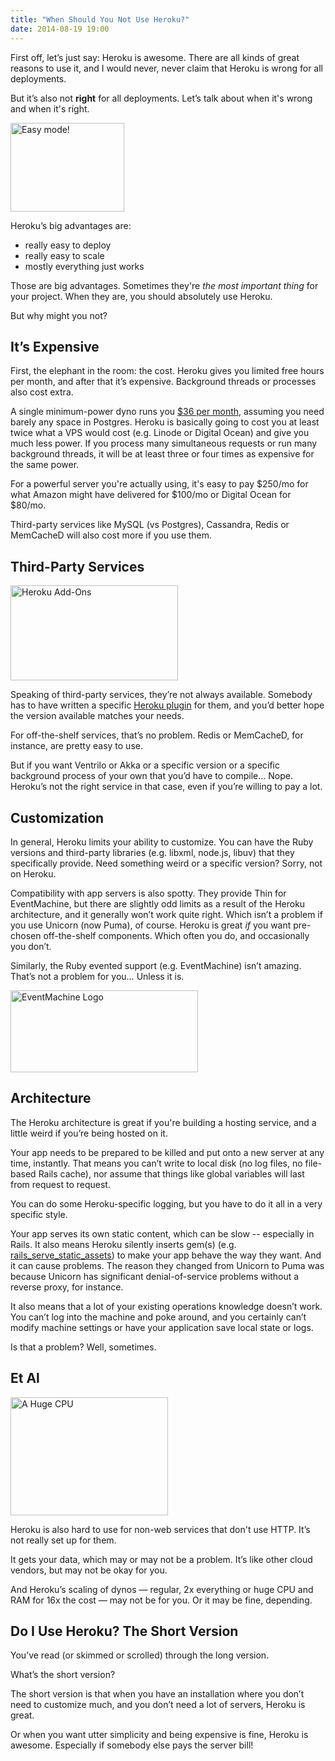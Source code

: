```yaml
---
title: "When Should You Not Use Heroku?"
date: 2014-08-19 19:00
---
```

First off, let’s just say: Heroku is awesome. There are all kinds
of great reasons to use it, and I would never, never claim that
Heroku is wrong for all deployments.

But it’s also not <b>right</b> for all deployments. Let’s talk about
when it's wrong and when it's right.

<img class="pull-right" src="/images/no_heroku/easy_button.jpg" width="182" height="142" alt="Easy mode!" />

Heroku’s big advantages are:

* really easy to deploy
* really easy to scale
* mostly everything just works

Those are big advantages. Sometimes they're <i>the most important
thing</i> for your project.
When they are, you should absolutely use Heroku.

But why might you not?

## It’s Expensive

First, the elephant in the room: the cost. Heroku gives you limited
free hours per month, and after that it’s expensive. Background
threads or processes also cost extra.

A single minimum-power dyno runs you
<a href="https://www.heroku.com/pricing">$36 per month</a>, assuming you
need barely any space in Postgres. Heroku is basically going to
cost you at least twice what a VPS would cost (e.g. Linode or Digital Ocean)
and give you much less power. If you process many
simultaneous requests or run many background threads, it will be
at least three or four times as expensive for the same power.

For a powerful server you're actually using, it's easy to pay $250/mo for what Amazon might have
delivered for $100/mo or Digital Ocean for $80/mo.

<!-- more -->

Third-party services like MySQL (vs Postgres), Cassandra, Redis or
MemCacheD will also cost more if you use them.

## Third-Party Services

<img class="pull-right" src="/images/no_heroku/heroku_addons.png" width="268" height="152" alt="Heroku Add-Ons" />

Speaking of third-party services, they’re not always available.
Somebody has to have written a specific
<a href="https://addons.heroku.com/">Heroku plugin</a> for them,
and you’d better hope the version available matches your needs.

For off-the-shelf services, that’s no problem. Redis or MemCacheD,
for instance, are pretty easy to use.

But if you want Ventrilo or Akka or a specific version or a
specific background process of your own that you’d have to compile…
Nope. Heroku’s not the right service in that case, even if you’re
willing to pay a lot.

## Customization

In general, Heroku limits your ability to customize. You can have
the Ruby versions and third-party libraries (e.g. libxml, node.js,
libuv) that they specifically provide. Need something weird or
a specific version? Sorry, not on Heroku.

Compatibility with app servers is also spotty. They provide Thin
for EventMachine, but there are slightly odd limits as a result
of the Heroku architecture, and it generally won’t work quite
right. Which isn’t a problem if you use Unicorn (now Puma), of course.
Heroku is great *if* you want pre-chosen off-the-shelf components.
Which often you do, and occasionally you don’t.

Similarly, the Ruby evented support (e.g. EventMachine) isn’t
amazing. That’s not a problem for you… Unless it is.

<img src="/images/no_heroku/event_machine.jpg" width="300" height="131" alt="EventMachine Logo" />

## Architecture

The Heroku architecture is great if you're building a hosting service, and a
little weird if you’re being hosted on it.

Your app needs to be prepared to be killed and put onto a new server at any
time, instantly. That means you can’t write to local disk (no log files, no
file-based Rails cache), nor assume that things like global variables will
last from request to request.

You can do some Heroku-specific logging, but you have to do it
all in a very specific style.

Your app serves its own static content, which can be slow -- especially in
Rails. It also means Heroku silently inserts gem(s) (e.g. <a href="https://github.com/heroku/rails_serve_static_assets">rails_serve_static_assets</a>) to make your app
behave the way they want. And it can cause problems. The reason they changed
from Unicorn to Puma was because Unicorn has significant denial-of-service
problems without a reverse proxy, for instance.

It also means that a lot of your existing operations knowledge
doesn’t work. You can’t log into the machine and poke around,
and you certainly can’t modify machine settings or have your
application save local state or logs.

Is that a problem? Well, sometimes.

## Et Al

<img class="pull-left" src="/images/no_heroku/huge_cpu.jpg" width="252" height="189" alt="A Huge CPU" />

Heroku is also hard to use for non-web services that don't use HTTP. It’s not
really set up for them.

It gets your data, which may or may not be a problem. It’s
like other cloud vendors, but may not be okay for you.

And Heroku’s scaling of dynos — regular, 2x everything
or huge CPU and RAM for 16x the cost — may not be for
you. Or it may be fine, depending.

## Do I Use Heroku? The Short Version

You’ve read (or skimmed or scrolled) through the long
version.

What’s the short version?

The short version is that when you have an installation
where you don’t need to customize much, and you don’t
need a lot of servers, Heroku is great.

Or when you want utter simplicity and being expensive is fine,
Heroku is awesome. Especially if somebody
else pays the server bill!
